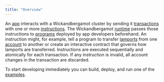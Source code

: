 ```yaml
---
title: "Overview"
---
```


An [app](terminology.md#app) interacts with a Wickandbergamot cluster by sending it
[transactions](transactions.md) with one or more
[instructions](transactions.md#instructions). The Wickandbergamot [runtime](runtime.md)
passes those instructions to [programs](terminology.md#program) deployed by app
developers beforehand. An instruction might, for example, tell a program to
transfer [lamports](terminology.md#lamport) from one [account](accounts.md) to
another or create an interactive contract that governs how lamports are
transferred. Instructions are executed sequentially and atomically for each
transaction. If any instruction is invalid, all account changes in the
transaction are discarded.

To start developing immediately you can build, deploy, and run one of the
[examples](developing/on-chain-programs/examples.md).
